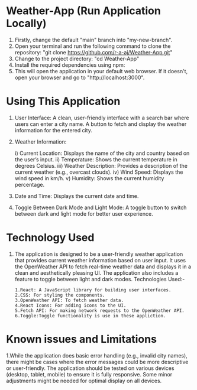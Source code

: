 # Weather-App (Run Application Locally)
1. Firstly, change the default "main" branch into "my-new-branch".
2. Open your terminal and run the following command to clone the repository: "git clone https://github.com/r-a-aj/Weather-App.git"
3. Change to the project directory: "cd Weather-App"
4. Install the required dependencies using npm:
5. This will open the application in your default web browser. If it doesn't, open your browser and go to "http://localhost:3000".
   
# Using This Application
1. User Interface:
      A clean, user-friendly interface with a search bar where users can enter a city name.
      A button to fetch and display the weather information for the entered city.
   
2. Weather Information:
   
      i)   Current Location: Displays the name of the city and country based on the user’s input.
      ii)  Temperature: Shows the current temperature in degrees Celsius.
      iii) Weather Description: Provides a description of the current weather (e.g., overcast clouds).
      iv)  Wind Speed: Displays the wind speed in km/h.
      v)   Humidity: Shows the current humidity percentage.
   
4. Date and Time:
      Displays the current date and time.
   
5. Toggle Between Dark Mode and Light Mode:
      A toggle button to switch between dark and light mode for better user experience.
   
# Technology Used 
1. The application is designed to be a user-friendly weather application that provides current weather information based on user input.
   It uses the OpenWeather API to fetch real-time weather data and displays it in a clean and aesthetically pleasing UI.
   The application also includes a feature to toggle between light and dark modes.
   Technologies Used:-
   
       1.React: A JavaScript library for building user interfaces.
       2.CSS: For styling the components.
       3.OpenWeather API: To fetch weather data.
       4.React Icons: For adding icons to the UI.
       5.Fetch API: For making network requests to the OpenWeather API.
       6.Toggle:Toggle functionality is use in these appliction.
   
 # Known issues and Limitations
 1.While the application does basic error handling (e.g., invalid city names), 
   there might be cases where the error messages could be more descriptive or user-friendly. 
   The application should be tested on various devices (desktop, tablet, mobile) to ensure it is fully responsive. 
   Some minor adjustments might be needed for optimal display on all devices.
 
